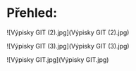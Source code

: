 # Přehled:
![Výpisky GIT (2).jpg](Výpisky GIT (2).jpg)

![Výpisky GIT (3).jpg](Výpisky GIT (3).jpg)

![Výpisky GIT.jpg](Výpisky GIT.jpg)




